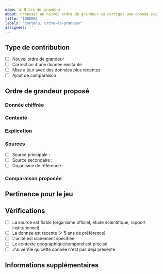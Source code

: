 ```yaml
---
name: 📊 Ordre de grandeur
about: Proposer un nouvel ordre de grandeur ou corriger une donnée existante
title: '[ORDRE] '
labels: 'contenu, ordre-de-grandeur'
assignees: ''
---
```


## Type de contribution
<!-- Cochez la case correspondante -->
- [ ] Nouvel ordre de grandeur
- [ ] Correction d'une donnée existante
- [ ] Mise à jour avec des données plus récentes
- [ ] Ajout de comparaison

## Ordre de grandeur proposé

### Donnée chiffrée
<!-- La donnée avec son unité (ex: "75% des smartphones", "2,4 milliards de tonnes CO2") -->

### Contexte
<!-- Précisez le contexte : France, Europe, Monde, année de référence, etc. -->

### Explication
<!-- Explication claire de cette donnée -->

### Sources
<!-- Sources scientifiques, institutionnelles ou officielles -->
- [ ] Source principale : 
- [ ] Source secondaire : 
- [ ] Organisme de référence : 

### Comparaison proposée
<!-- Si applicable, proposez une comparaison pour rendre la donnée plus parlante -->
<!-- Ex: "équivalent à X voitures pendant 1 an", "comme Y terrains de football" -->

## Pertinence pour le jeu
<!-- Expliquez pourquoi cette donnée est importante pour sensibiliser aux enjeux des mobiles -->

## Vérifications
- [ ] La source est fiable (organisme officiel, étude scientifique, rapport institutionnel)
- [ ] La donnée est récente (< 5 ans de préférence)
- [ ] L'unité est clairement spécifiée
- [ ] Le contexte géographique/temporel est précisé
- [ ] J'ai vérifié qu'cette donnée n'est pas déjà présente

## Informations supplémentaires
<!-- Toute information complémentaire utile -->

